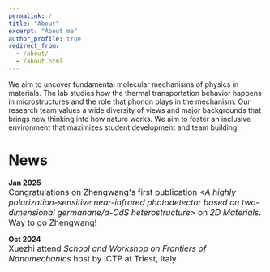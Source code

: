 ```yaml
---
permalink: /
title: "About"
excerpt: "About me"
author_profile: true
redirect_from: 
  - /about/
  - /about.html
---
```






We aim to uncover fundamental molecular mechanisms of physics in materials. The lab studies how the thermal transportation behavior happens in microstructures and the role that phonon plays in the mechanism. Our research team values a wide diversity of views and major backgrounds that brings new thinking into how nature works. We aim to foster an inclusive environment that maximizes student development and team building. 

News
=====
**Jan 2025**  
<span style="font-size:16px">Congratulations on Zhengwang's first publication *<A highly polarization-sensitive near-infrared photodetector based on two-dimensional germanane/a-CdS heterostructure>* on *2D Materials*. Way to go Zhengwang!</span>

**Oct 2024**  
<span style="font-size:16px">Xuezhi attend *School and Workshop on Frontiers of Nanomechanics* host by ICTP at Triest, Italy</span>
